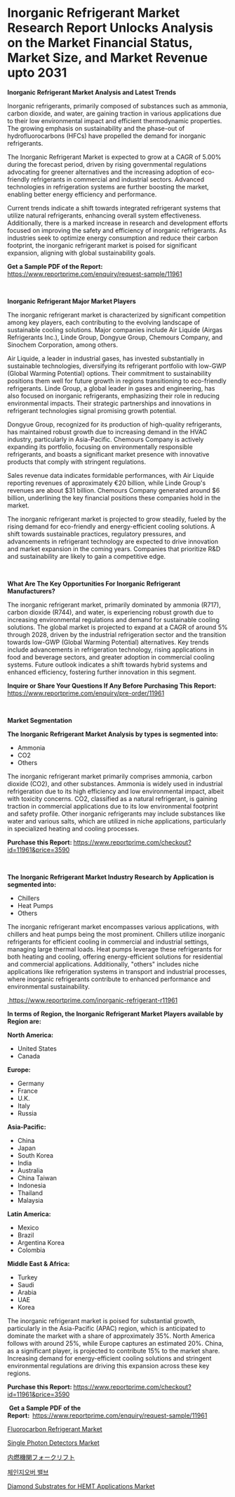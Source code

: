 <p><h1>Inorganic Refrigerant Market Research Report Unlocks Analysis on the Market Financial Status, Market Size, and Market Revenue upto 2031</h1></p><p><strong>Inorganic Refrigerant Market Analysis and Latest Trends</strong></p>
<p><p>Inorganic refrigerants, primarily composed of substances such as ammonia, carbon dioxide, and water, are gaining traction in various applications due to their low environmental impact and efficient thermodynamic properties. The growing emphasis on sustainability and the phase-out of hydrofluorocarbons (HFCs) have propelled the demand for inorganic refrigerants. </p><p>The Inorganic Refrigerant Market is expected to grow at a CAGR of 5.00% during the forecast period, driven by rising governmental regulations advocating for greener alternatives and the increasing adoption of eco-friendly refrigerants in commercial and industrial sectors. Advanced technologies in refrigeration systems are further boosting the market, enabling better energy efficiency and performance.</p><p>Current trends indicate a shift towards integrated refrigerant systems that utilize natural refrigerants, enhancing overall system effectiveness. Additionally, there is a marked increase in research and development efforts focused on improving the safety and efficiency of inorganic refrigerants. As industries seek to optimize energy consumption and reduce their carbon footprint, the inorganic refrigerant market is poised for significant expansion, aligning with global sustainability goals.</p></p>
<p><strong>Get a Sample PDF of the Report:&nbsp;</strong> <a href="https://www.reportprime.com/enquiry/request-sample/11961">https://www.reportprime.com/enquiry/request-sample/11961</a></p>
<p>&nbsp;</p>
<p><strong>Inorganic Refrigerant Major Market Players</strong></p>
<p><p>The inorganic refrigerant market is characterized by significant competition among key players, each contributing to the evolving landscape of sustainable cooling solutions. Major companies include Air Liquide (Airgas Refrigerants Inc.), Linde Group, Dongyue Group, Chemours Company, and Sinochem Corporation, among others.</p><p>Air Liquide, a leader in industrial gases, has invested substantially in sustainable technologies, diversifying its refrigerant portfolio with low-GWP (Global Warming Potential) options. Their commitment to sustainability positions them well for future growth in regions transitioning to eco-friendly refrigerants. Linde Group, a global leader in gases and engineering, has also focused on inorganic refrigerants, emphasizing their role in reducing environmental impacts. Their strategic partnerships and innovations in refrigerant technologies signal promising growth potential.</p><p>Dongyue Group, recognized for its production of high-quality refrigerants, has maintained robust growth due to increasing demand in the HVAC industry, particularly in Asia-Pacific. Chemours Company is actively expanding its portfolio, focusing on environmentally responsible refrigerants, and boasts a significant market presence with innovative products that comply with stringent regulations.</p><p>Sales revenue data indicates formidable performances, with Air Liquide reporting revenues of approximately €20 billion, while Linde Group's revenues are about $31 billion. Chemours Company generated around $6 billion, underlining the key financial positions these companies hold in the market.</p><p>The inorganic refrigerant market is projected to grow steadily, fueled by the rising demand for eco-friendly and energy-efficient cooling solutions. A shift towards sustainable practices, regulatory pressures, and advancements in refrigerant technology are expected to drive innovation and market expansion in the coming years. Companies that prioritize R&D and sustainability are likely to gain a competitive edge.</p></p>
<p>&nbsp;</p>
<p><strong>What Are The Key Opportunities For Inorganic Refrigerant Manufacturers?</strong></p>
<p><p>The inorganic refrigerant market, primarily dominated by ammonia (R717), carbon dioxide (R744), and water, is experiencing robust growth due to increasing environmental regulations and demand for sustainable cooling solutions. The global market is projected to expand at a CAGR of around 5% through 2028, driven by the industrial refrigeration sector and the transition towards low-GWP (Global Warming Potential) alternatives. Key trends include advancements in refrigeration technology, rising applications in food and beverage sectors, and greater adoption in commercial cooling systems. Future outlook indicates a shift towards hybrid systems and enhanced efficiency, fostering further innovation in this segment.</p></p>
<p><strong>Inquire or Share Your Questions If Any Before Purchasing This Report:</strong> <a href="https://www.reportprime.com/enquiry/pre-order/11961">https://www.reportprime.com/enquiry/pre-order/11961</a></p>
<p>&nbsp;</p>
<p><strong>Market Segmentation</strong></p>
<p><strong>The Inorganic Refrigerant Market Analysis by types is segmented into:</strong></p>
<p><ul><li>Ammonia</li><li>CO2</li><li>Others</li></ul></p>
<p><p>The inorganic refrigerant market primarily comprises ammonia, carbon dioxide (CO2), and other substances. Ammonia is widely used in industrial refrigeration due to its high efficiency and low environmental impact, albeit with toxicity concerns. CO2, classified as a natural refrigerant, is gaining traction in commercial applications due to its low environmental footprint and safety profile. Other inorganic refrigerants may include substances like water and various salts, which are utilized in niche applications, particularly in specialized heating and cooling processes.</p></p>
<p><strong>Purchase this Report:&nbsp;</strong><a href="https://www.reportprime.com/checkout?id=11961&price=3590">https://www.reportprime.com/checkout?id=11961&price=3590</a></p>
<p>&nbsp;</p>
<p><strong>The Inorganic Refrigerant Market Industry Research by Application is segmented into:</strong></p>
<p><ul><li>Chillers</li><li>Heat Pumps</li><li>Others</li></ul></p>
<p><p>The inorganic refrigerant market encompasses various applications, with chillers and heat pumps being the most prominent. Chillers utilize inorganic refrigerants for efficient cooling in commercial and industrial settings, managing large thermal loads. Heat pumps leverage these refrigerants for both heating and cooling, offering energy-efficient solutions for residential and commercial applications. Additionally, "others" includes niche applications like refrigeration systems in transport and industrial processes, where inorganic refrigerants contribute to enhanced performance and environmental sustainability.</p></p>
<p><a href="https://www.reportprime.com/inorganic-refrigerant-r11961">&nbsp;https://www.reportprime.com/inorganic-refrigerant-r11961</a></p>
<p><strong>In terms of Region, the Inorganic Refrigerant Market Players available by Region are:</strong></p>
<p>
    <p> <strong> North America: </strong>
        <ul>
            <li>United States</li>
            <li>Canada</li>
        </ul>
        </p> 
    <p> <strong> Europe: </strong>
        <ul>
            <li>Germany</li>
            <li>France</li>
            <li>U.K.</li>
            <li>Italy</li>
            <li>Russia</li>
        </ul>
        </p> 
    <p> <strong> Asia-Pacific: </strong>
        <ul>
            <li>China</li>
            <li>Japan</li>
            <li>South Korea</li>
            <li>India</li>
            <li>Australia</li>
            <li>China Taiwan</li>
            <li>Indonesia</li>
            <li>Thailand</li>
            <li>Malaysia</li>
        </ul>
        </p> 
    <p> <strong> Latin America: </strong>
        <ul>
            <li>Mexico</li>
            <li>Brazil</li>
            <li>Argentina Korea</li>
            <li>Colombia</li>
        </ul>
        </p> 
    <p> <strong> Middle East & Africa: </strong>
        <ul>
            <li>Turkey</li>
            <li>Saudi</li>
            <li>Arabia</li>
            <li>UAE</li>
            <li>Korea</li>
        </ul>
    </p>
    </p>
<p><p>The inorganic refrigerant market is poised for substantial growth, particularly in the Asia-Pacific (APAC) region, which is anticipated to dominate the market with a share of approximately 35%. North America follows with around 25%, while Europe captures an estimated 20%. China, as a significant player, is projected to contribute 15% to the market share. Increasing demand for energy-efficient cooling solutions and stringent environmental regulations are driving this expansion across these key regions.</p></p>
<p><strong>Purchase this Report: </strong><a href="https://www.reportprime.com/checkout?id=11961&price=3590">https://www.reportprime.com/checkout?id=11961&price=3590</a></p>
<p>&nbsp;<strong>Get a Sample PDF of the Report:&nbsp;&nbsp;</strong><a href="https://www.reportprime.com/enquiry/request-sample/11961">https://www.reportprime.com/enquiry/request-sample/11961</a></p>
<p><strong></strong></p>
<p><p><a href="https://github.com/naodanhluon8/Market-Research-Report-List-1/blob/main/fluorocarbon-refrigerant-market.md">Fluorocarbon Refrigerant Market</a></p><p><a href="https://medium.com/@millerjimk/market-insights-global-single-photon-detectors-market-forecast-and-innovation-trends-2024-2031-5d224b7f47f3">Single Photon Detectors Market</a></p><p><a href="https://medium.com/@skylarreilly36/2024%E5%B9%B4%E3%81%8B%E3%82%892031%E5%B9%B4%E3%81%BE%E3%81%A7%E3%81%AE%E6%9C%9F%E9%96%93%E3%81%AB%E4%BA%88%E6%B8%AC%E3%81%95%E3%82%8C%E3%82%8B%E5%86%85%E7%87%83%E6%A9%9F%E9%96%A2%E3%83%95%E3%82%A9%E3%83%BC%E3%82%AF%E3%83%AA%E3%83%95%E3%83%88%E5%B8%82%E5%A0%B4%E3%81%AE%E5%8B%95%E5%90%91%E3%81%A8%E6%88%90%E9%95%B7%E3%83%89%E3%83%A9%E3%82%A4%E3%83%90%E3%83%BC%E3%82%92%E5%88%86%E6%9E%90%E3%81%97%E3%81%BE%E3%81%99-097853a873e0">内燃機関フォークリフト</a></p><p><a href="https://medium.com/@artyompoq5m4/%EA%B8%80%EB%A1%9C%EB%B2%8C-%EC%B2%B4%EC%9D%B8%EC%A0%80-%EB%B0%B8%EB%B8%8C-%EC%8B%9C%EC%9E%A5%EC%9D%80-2024%EB%85%84%EB%B6%80%ED%84%B0-2031%EB%85%84%EA%B9%8C%EC%A7%80-5-4-%EC%9D%98-%EC%97%B0%ED%8F%89%EA%B7%A0-%EC%84%B1%EC%9E%A5%EB%A5%A0-cagr-%EB%A1%9C-%EC%84%B1%EC%9E%A5%ED%95%A0-%EA%B2%83%EC%9C%BC%EB%A1%9C-%EC%98%88%EC%83%81%EB%90%A9%EB%8B%88%EB%8B%A4-d99ceda64aab">체인지오버 밸브</a></p><p><a href="https://issuu.com/reportprime-2/docs/diamond-substrates-for-hemt-applica_2ab8f2716c6ee6">Diamond Substrates for HEMT Applications Market</a></p></p>